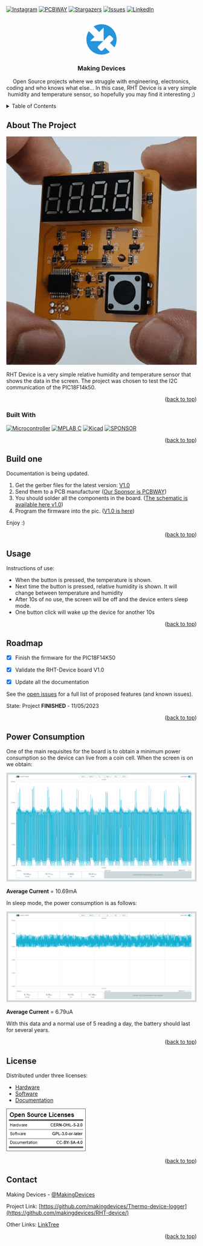 <!-- Improved compatibility of back to top link: See: https://github.com/othneildrew/Best-README-Template/pull/73 -->
<a name="readme-top"></a>
<!--
*** Thanks for checking out the Best-README-Template. If you have a suggestion
*** that would make this better, please fork the repo and create a pull request
*** or simply open an issue with the tag "enhancement".
*** Don't forget to give the project a star!
*** Thanks again! Now go create something AMAZING! :D
-->



<!-- PROJECT SHIELDS -->
<!--
*** I'm using markdown "reference style" links for readability.
*** Reference links are enclosed in brackets [ ] instead of parentheses ( ).
*** See the bottom of this document for the declaration of the reference variables
*** for contributors-url, forks-url, etc. This is an optional, concise syntax you may use.
*** https://www.markdownguide.org/basic-syntax/#reference-style-links
-->
[![Instagram][ig-shield]][ig-url]
[![PCBWAY][sponsor-shield]][sponsor-url]
[![Stargazers][stars-shield]][stars-url]
[![Issues][issues-shield]][issues-url]
[![LinkedIn][linkedin-shield]][linkedin-url]


<!-- PROJECT LOGO -->
<br />
<div align="center">
  <a href="https://makingdevices.com/links/">
    <img src="images/logo.png" alt="Logo" width="80" height="80">
  </a>

<h3 align="center">Making Devices</h3>

  <p align="center">
    Open Source projects where we struggle with engineering, electronics, coding and who knows what else... In this case, RHT Device is a very simple humidity and temperature sensor, so hopefully you may find it interesting ;)
  </p>
</div>



<!-- TABLE OF CONTENTS -->
<details>
  <summary>Table of Contents</summary>
  <ol>
    <li>
      <a href="#about-the-project">About The Project</a>
      <ul>
        <li><a href="#built-with">Built With</a></li>
      </ul>
    </li>
    <li>
      <a href="#Build-one">Build one</a>
      <ul>
      </ul>
    </li>
    <li><a href="#usage">Usage</a></li>
    <li><a href="#roadmap">Roadmap</a></li>
    <li><a href="#license">License</a></li>
    <li><a href="#contact">Contact</a></li>
    <li><a href="#Sponsor">Sponsor</a></li>
  </ol>
</details>



<!-- ABOUT THE PROJECT -->
## About The Project

[![Bytes Counter Shot][product-screenshot]](https://github.com/makingdevices/RHT-device)

RHT Device is a very simple relative humidity and temperature sensor that shows the data in the screen. The project was chosen to test the I2C communication of the PIC18F14k50. 

<p align="right">(<a href="#readme-top">back to top</a>)</p>

### Built With

[![Microcontroller][PIC]][PIC-url]
[![MPLAB C][MPLAB-C]][MPLAB-C-url]
[![Kicad][kicad-shield]][kicad-url]
[![SPONSOR][sponsor-icon]][sponsor-url]

<p align="right">(<a href="#readme-top">back to top</a>)</p>

<!-- GETTING STARTED -->

## Build one
Documentation is being updated.

1. Get the gerber files for the latest version: [V1.0](https://github.com/makingdevices/RHT-device/tree/main/Gerber/Gerber_v1.0.zip) 
2. Send them to a PCB manufacturer ([Our Sponsor is PCBWAY][sponsor-url])
3. You should solder all the components in the board. ([The schematic is available here v1.0][schematic-url])
4. Program the firmware into the pic. ([V1.0 is here][firmware-url])

Enjoy :)

<p align="right">(<a href="#readme-top">back to top</a>)</p>

<!-- USAGE EXAMPLES -->
## Usage

Instructions of use:

- When the button is pressed, the temperature is shown.
- Next time the button is pressed, relative humidity is shown. It will change between temperature and humidity
- After 10s of no use, the screen will be off and the device enters sleep mode.
- One button click will wake up the device for another 10s

<p align="right">(<a href="#readme-top">back to top</a>)</p>

<!-- ROADMAP -->
## Roadmap

- [x] Finish the firmware for the PIC18F14K50
- [x] Validate the RHT-Device board V1.0
- [x] Update all the documentation


See the [open issues](https://github.com/makingdevices/RHT-device/issues) for a full list of proposed features (and known issues).

State: Project <b>FINISHED</b> - 11/05/2023

<p align="right">(<a href="#readme-top">back to top</a>)</p>

<!-- Power Consumption -->
## Power Consumption

One of the main requisites for the board is to obtain a minimum power consumption so the device can live from a coin cell. When the screen is on we obtain:

[![ON Screen consumption Shot][pconscreen-screenshot]](https://github.com/makingdevices/RHT-device/tree/main/Validation/)

<b>Average Current</b> = 10.69mA

In sleep mode, the power consumption is as follows:

[![OFF Screen consumption Shot][pcoffscreen-screenshot]](https://github.com/makingdevices/RHT-device/tree/main/Validation/)

<b>Average Current</b> = 6.79uA

With this data and a normal use of 5 reading a day, the battery should last for several years.

<p align="right">(<a href="#readme-top">back to top</a>)</p>


<!-- LICENSE -->
## License

Distributed under three licenses:
- [Hardware](/License/HW_cern_ohl_s_v2.pdf)
- [Software](/License/SW_GPLv3.0.txt)
- [Documentation](/License/Documentation_CC-BY-SA-4.0.txt)

[![GPL v3 License][license-shield]][license-url] 
<p align="right">(<a href="#readme-top">back to top</a>)</p>

<!-- CONTACT -->
## Contact

Making Devices - [@MakingDevices](https://www.instagram.com/makingdevices/)

Project Link: [https://github.com/makingdevices/Thermo-device-logger](https://github.com/makingdevices/RHT-device/)

Other Links: [LinkTree](https://makingdevices.com/links/)


<p align="right">(<a href="#readme-top">back to top</a>)</p>


<!-- MARKDOWN LINKS & IMAGES -->
<!-- https://www.markdownguide.org/basic-syntax/#reference-style-links -->
[contributors-shield]: https://img.shields.io/github/contributors/makingdevices/RHT-device.svg?style=for-the-badge
[contributors-url]: https://github.com/makingdevices/RHT-device/graphs/contributors
[forks-shield]: https://img.shields.io/github/forks/makingdevices/RHT-device.svg?style=for-the-badge
[forks-url]: https://github.com/makingdevices/RHT-device/network/members
[stars-shield]: https://img.shields.io/github/stars/makingdevices/RHT-device.svg?style=for-the-badge
[stars-url]: https://github.com/makingdevices/RHT-device/stargazers
[issues-shield]: https://img.shields.io/github/issues/makingdevices/RHT-device.svg?style=for-the-badge
[issues-url]: https://github.com/makingdevices/RHT-device/issues
[license-shield]: /images/license.png
[license-url]: https://github.com/makingdevices/RHT-device/tree/main/License
[linkedin-shield]: https://img.shields.io/badge/-LinkedIn-black.svg?style=for-the-badge&logo=linkedin&colorB=555
[linkedin-url]: https://www.linkedin.com/company/making-devices/
[sponsor-shield]: https://img.shields.io/badge/SPONSOR-PCBWAY-black.svg?style=for-the-badge&colorB=1200
[sponsor-url]: https://www.pcbway.com/?from=makingdevices
[sponsor-screenshot]: /images/PCB_sponsor.png
[product-screenshot]: images/screenshotV1.0.gif
[pconscreen-screenshot]: /Validation/4_Power_Consumption/Screen_ON.png
[pcoffscreen-screenshot]: /Validation/4_Power_Consumption/Screen_OFF.png
[PIC]: https://img.shields.io/badge/PIC18LF14K50-000000?style=for-the-badge
[PIC-url]: http://ww1.microchip.com/downloads/en/devicedoc/40001350f.pdf
[kicad-shield]: https://img.shields.io/badge/kicad-0b03fc?style=for-the-badge&logo=kicad&logoColor=white
[kicad-url]: https://www.kicad.org/
[YT-screenshot]: images/YT_assembly.PNG
[sponsor-icon]:  https://img.shields.io/badge/-PCBWAY-black.svg?style=for-the-badge&colorB=1200
[ig-shield]: https://img.shields.io/badge/instagram-a83297?style=for-the-badge&logo=instagram&logoColor=white
[ig-url]: https://www.instagram.com/makingdevices/
[MPLAB-C]: https://img.shields.io/badge/MPLAB%20C18-DD0031?style=for-the-badge&logo=C&logoColor=white
[MPLAB-C-url]: https://www.microchip.com/en-us/development-tool/SW006011
[Svelte.dev]: https://img.shields.io/badge/Svelte-4A4A55?style=for-the-badge&logo=svelte&logoColor=FF3E00
[Svelte-url]: https://svelte.dev/
[Laravel.com]: https://img.shields.io/badge/Laravel-FF2D20?style=for-the-badge&logo=laravel&logoColor=white
[Laravel-url]: https://laravel.com
[Bootstrap.com]: https://img.shields.io/badge/Bootstrap-563D7C?style=for-the-badge&logo=bootstrap&logoColor=white
[Bootstrap-url]: https://getbootstrap.com
[JQuery.com]: https://img.shields.io/badge/jQuery-0769AD?style=for-the-badge&logo=jquery&logoColor=white
[JQuery-url]: https://jquery.com 
[schematic-url]: /Output_PDF/Schematic_v1.0.pdf
[firmware-url]: /Firmware/RHT-device.hex